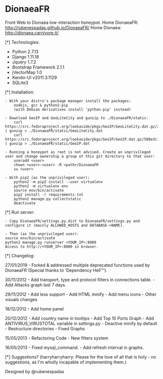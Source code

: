DionaeaFR
=========

Front Web to Dionaea low-interaction honeypot.
Home DionaeaFR: http://rubenespadas.github.io/DionaeaFR/
Home Dionaea:   http://dionaea.carnivore.it/

[*] Technologies:

  - Python 2.7.13
  - Django 1.11.18
  - Jquery 1.7.2
  - Bootstrap Framework 2.1.1
  - jVectorMap 1.0
  - Kendo-UI v2011.3.1129
  - SQLite3

[*] Installation:

	- With your distro's package manager install the packages:
		nodejs, gcc & python2-pip
		(with Debian derivatives install 'python-pip' instead)

	- Download GeoIP and GeoLiteCity and gunzip to ./DionaeaFR/static:
		curl https://src.fedoraproject.org/lookaside/pkgs/GeoIP/GeoLiteCity.dat.gz/2ec4a73cd879adddf916df479f3581c7/GeoLiteCity.dat.gz | gunzip > ./DionaeaFR/static/GeoLiteCity.dat
		curl https://src.fedoraproject.org/lookaside/pkgs/GeoIP/GeoIP.dat.gz/508e3c10da15f2722774cf4014863976/GeoIP.dat.gz | gunzip > ./DionaeaFR/static/GeoIP.dat

	- Running a honeypot as root is not advised. Create an unprivileged user and change ownership & group of this git directory to that user:
		useradd <user>
		chown <user>:<user> -R <path>/DionaeaFR
		su <user>

	- With pip2 (as the unprivileged user):
		python2 -m pip2 install --user virtualenv
		python2 -m virtualenv env
		source env/bin/activate
		pip2 install -r requirements.txt
		python2 manage.py collectstatic
		deactivate

[*] Run server:

	- Copy DionaeaFR/settings.py.dist to DionaeaFR/settings.py and configure it (mainly ALLOWED_HOSTS and DATABASE->NAME).

	- Then (as the unprivileged user):
	source env/bin/activate
	python2 manage.py runserver <YOUR_IP>:8000
	Access to http://<YOUR_IP>:8000 in browser.

[*] Changelog:

  27/01/2019
	- Forked & addressed multiple deprecated functions used by DionaeaFR (Special thanks to 'Dependency Hell™').  

  30/11/2012
	- Add transport, type and protocol filters in connections table.
	- Add Attacks graph last 7 days.
  
  29/11/2012
	- Add less support
	- Add HTML minify
	- Add menu icons
	- Other visuals changes
	
  18/12/2012
	- Add home panel

  20/12/2012
	- Add country name in tooltips
	- Add Top 10 Ports Graph
	- Add ANTIVIRUS_VIRUSTOTAL variable in settings.py
	- Deactive minify by default
	- Restructure directories
	- Fixed Graphs
  
  15/05/2013
	- Refactoring Code
	- New filters system

  16/05/2013
	- Fixed mysql_command.
	- Add refresh interval in graphs.

[*] Suggestions? 
    (harryharryharry: Please for the love of all that is holy - no suggestions, as I'm wholly incapable of implementing them.)

Designed by @rubenespadas
